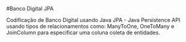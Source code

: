 #Banco Digital JPA

Codificação de Banco Digital usando Java JPA - Java Persistence API usando tipos de relacionamentos como: ManyToOne, OneToMany e JoinColumn para especificar uma coluna
coleta de entidades.

